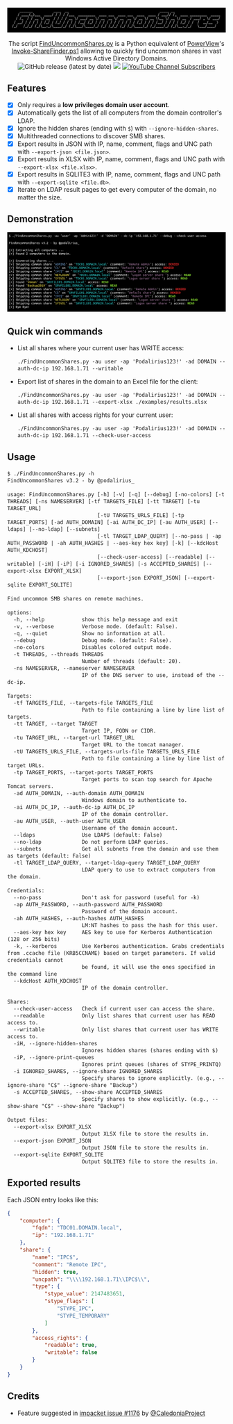 ![](./.github/banner.png)

<p align="center">
    The script <a href="https://github.com/p0dalirius/FindUncommonShares/blob/main/FindUncommonShares.py">FindUncommonShares.py</a> is a Python equivalent of <a href="https://github.com/darkoperator/Veil-PowerView/">PowerView</a>'s <a href="https://github.com/darkoperator/Veil-PowerView/blob/master/PowerView/functions/Invoke-ShareFinder.ps1">Invoke-ShareFinder.ps1</a> allowing to quickly find uncommon shares in vast Windows Active Directory Domains.
    <br>
    <img alt="GitHub release (latest by date)" src="https://img.shields.io/github/v/release/p0dalirius/FindUncommonShares">
    <a href="https://twitter.com/intent/follow?screen_name=podalirius_" title="Follow"><img src="https://img.shields.io/twitter/follow/podalirius_?label=Podalirius&style=social"></a>
    <a href="https://www.youtube.com/c/Podalirius_?sub_confirmation=1" title="Subscribe"><img alt="YouTube Channel Subscribers" src="https://img.shields.io/youtube/channel/subscribers/UCF_x5O7CSfr82AfNVTKOv_A?style=social"></a>
    <br>
</p>


## Features

 - [x] Only requires a **low privileges domain user account**.
 - [x] Automatically gets the list of all computers from the domain controller's LDAP.
 - [x] Ignore the hidden shares (ending with `$`) with `--ignore-hidden-shares`.
 - [x] Multithreaded connections to discover SMB shares.
 - [x] Export results in JSON with IP, name, comment, flags and UNC path with `--export-json <file.json>`.
 - [x] Export results in XLSX with IP, name, comment, flags and UNC path with `--export-xlsx <file.xlsx>`.
 - [x] Export results in SQLITE3 with IP, name, comment, flags and UNC path with `--export-sqlite <file.db>`.
 - [x] Iterate on LDAP result pages to get every computer of the domain, no matter the size.

## Demonstration

![](./.github/example.png)

## Quick win commands

 + List all shares where your current user has WRITE access:
    ```
    ./FindUncommonShares.py -au user -ap 'Podalirius123!' -ad DOMAIN --auth-dc-ip 192.168.1.71 --writable
    ```
 
 + Export list of shares in the domain to an Excel file for the client:
   ```
   ./FindUncommonShares.py -au user -ap 'Podalirius123!' -ad DOMAIN --auth-dc-ip 192.168.1.71 --export-xlsx ./examples/results.xlsx
   ```

 + List all shares with access rights for your current user:
    ```
    ./FindUncommonShares.py -au user -ap 'Podalirius123!' -ad DOMAIN --auth-dc-ip 192.168.1.71 --check-user-access
    ```
   
## Usage

```              
$ ./FindUncommonShares.py -h
FindUncommonShares v3.2 - by @podalirius_

usage: FindUncommonShares.py [-h] [-v] [-q] [--debug] [-no-colors] [-t THREADS] [-ns NAMESERVER] [-tf TARGETS_FILE] [-tt TARGET] [-tu TARGET_URL]
                             [-tU TARGETS_URLS_FILE] [-tp TARGET_PORTS] [-ad AUTH_DOMAIN] [-ai AUTH_DC_IP] [-au AUTH_USER] [--ldaps] [--no-ldap] [--subnets]
                             [-tl TARGET_LDAP_QUERY] [--no-pass | -ap AUTH_PASSWORD | -ah AUTH_HASHES | --aes-key hex key] [-k] [--kdcHost AUTH_KDCHOST]
                             [--check-user-access] [--readable] [--writable] [-iH] [-iP] [-i IGNORED_SHARES] [-s ACCEPTED_SHARES] [--export-xlsx EXPORT_XLSX]
                             [--export-json EXPORT_JSON] [--export-sqlite EXPORT_SQLITE]

Find uncommon SMB shares on remote machines.

options:
  -h, --help            show this help message and exit
  -v, --verbose         Verbose mode. (default: False).
  -q, --quiet           Show no information at all.
  --debug               Debug mode. (default: False).
  -no-colors            Disables colored output mode.
  -t THREADS, --threads THREADS
                        Number of threads (default: 20).
  -ns NAMESERVER, --nameserver NAMESERVER
                        IP of the DNS server to use, instead of the --dc-ip.

Targets:
  -tf TARGETS_FILE, --targets-file TARGETS_FILE
                        Path to file containing a line by line list of targets.
  -tt TARGET, --target TARGET
                        Target IP, FQDN or CIDR.
  -tu TARGET_URL, --target-url TARGET_URL
                        Target URL to the tomcat manager.
  -tU TARGETS_URLS_FILE, --targets-urls-file TARGETS_URLS_FILE
                        Path to file containing a line by line list of target URLs.
  -tp TARGET_PORTS, --target-ports TARGET_PORTS
                        Target ports to scan top search for Apache Tomcat servers.
  -ad AUTH_DOMAIN, --auth-domain AUTH_DOMAIN
                        Windows domain to authenticate to.
  -ai AUTH_DC_IP, --auth-dc-ip AUTH_DC_IP
                        IP of the domain controller.
  -au AUTH_USER, --auth-user AUTH_USER
                        Username of the domain account.
  --ldaps               Use LDAPS (default: False)
  --no-ldap             Do not perform LDAP queries.
  --subnets             Get all subnets from the domain and use them as targets (default: False)
  -tl TARGET_LDAP_QUERY, --target-ldap-query TARGET_LDAP_QUERY
                        LDAP query to use to extract computers from the domain.

Credentials:
  --no-pass             Don't ask for password (useful for -k)
  -ap AUTH_PASSWORD, --auth-password AUTH_PASSWORD
                        Password of the domain account.
  -ah AUTH_HASHES, --auth-hashes AUTH_HASHES
                        LM:NT hashes to pass the hash for this user.
  --aes-key hex key     AES key to use for Kerberos Authentication (128 or 256 bits)
  -k, --kerberos        Use Kerberos authentication. Grabs credentials from .ccache file (KRB5CCNAME) based on target parameters. If valid credentials cannot
                        be found, it will use the ones specified in the command line
  --kdcHost AUTH_KDCHOST
                        IP of the domain controller.

Shares:
  --check-user-access   Check if current user can access the share.
  --readable            Only list shares that current user has READ access to.
  --writable            Only list shares that current user has WRITE access to.
  -iH, --ignore-hidden-shares
                        Ignores hidden shares (shares ending with $)
  -iP, --ignore-print-queues
                        Ignores print queues (shares of STYPE_PRINTQ)
  -i IGNORED_SHARES, --ignore-share IGNORED_SHARES
                        Specify shares to ignore explicitly. (e.g., --ignore-share "C$" --ignore-share "Backup")
  -s ACCEPTED_SHARES, --show-share ACCEPTED_SHARES
                        Specify shares to show explicitly. (e.g., --show-share "C$" --show-share "Backup")

Output files:
  --export-xlsx EXPORT_XLSX
                        Output XLSX file to store the results in.
  --export-json EXPORT_JSON
                        Output JSON file to store the results in.
  --export-sqlite EXPORT_SQLITE
                        Output SQLITE3 file to store the results in.
```

## Exported results

Each JSON entry looks like this:

```json
{
    "computer": {
        "fqdn": "TDC01.DOMAIN.local",
        "ip": "192.168.1.71"
    },
    "share": {
        "name": "IPC$",
        "comment": "Remote IPC",
        "hidden": true,
        "uncpath": "\\\\192.168.1.71\\IPC$\\",
        "type": {
            "stype_value": 2147483651,
            "stype_flags": [
                "STYPE_IPC",
                "STYPE_TEMPORARY"
            ]
        },
        "access_rights": {
            "readable": true,
            "writable": false
        }
    }
}
```

## Credits

 - Feature suggested in [impacket issue #1176](https://github.com/SecureAuthCorp/impacket/issues/1176) by [@CaledoniaProject](https://github.com/CaledoniaProject)
